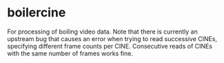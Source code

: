 # boilercine

For processing of boiling video data. Note that there is currently an upstream bug that causes an error when trying to read successive CINEs, specifying different frame counts per CINE. Consecutive reads of CINEs with the same number of frames works fine.
